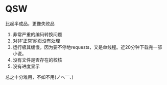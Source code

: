 # QSW
比起半成品，更像失败品


1. 非常严重的编码转换问题
2. 对非’正常’网页没有处理
3. 运行极其缓慢，因为要不停地requests，又是单线程。近20分钟下载完一部小说。
4. 没有文件是否存在的校核
5. 没有进度显示

总之十分难用，不如不用(ノへ￣、)
